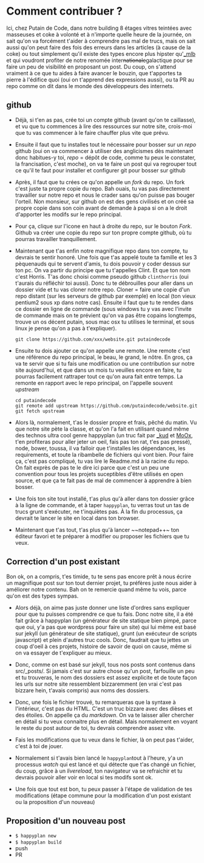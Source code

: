# Comment contribuer ?

Ici, chez Putain de Code, dans notre building 8 étages vitres teintées avec
masseuses et coke à volonté et à n'importe quelle heure de la journée, on sait
qu'on va forcément t'aider à comprendre pas mal de trucs, mais on sait aussi
qu'on peut faire des fois des erreurs dans les articles (à cause de la coke) ou
tout simplement qu'il existe des types encore plus hipster
qu'[_mlb](http://putaindecode.fr/le-crew/#mlbli) et qui voudront profiter de
notre renomée inter~~nationale~~galactique pour se faire un peu de visibilité
en proposant un post. Du coup, on s'attend vraiment à ce que tu aides à faire
avancer le bouzin, que t'apportes ta pierre à l'édifice quoi (oui on t'apprend
des expressions aussi), ou ta PR au repo comme on dit dans le monde des
développeurs des internets.

## github

* Déjà, si t'en as pas, crée toi un compte github (avant qu'on te caillasse),
  et vu que tu commences à lire des ressources sur notre site, crois-moi que tu
  vas commencer à le faire chauffer plus vite que prévu.

* Ensuite il faut que tu installes tout le nécessaire pour bosser sur un *repo*
  github (oui on va commencer à utiliser des anglicismes dès maintenant donc
  habitues-y toi, *repo* = dépôt de code, comme tu peux le constater, la
  francisation, c'est moche), on va te faire un post qui va regrouper tout ce
  qu'il te faut pour installer et configurer git pour bosser sur github

* Après, il faut que tu crées ce qu'on appelle un *fork* du repo. Un fork c'est
  juste ta propre copie du repo. Bah ouais, tu vas pas directement travailler
  sur notre repo et nous le crader sans qu'on puisse pas bouger l'orteil. Non
  monsieur, sur github on est des gens civilisés et on créé sa propre copie
  dans son coin avant de demande à papa si on a le droit d'apporter les modifs
  sur le repo principal.

* Pour ça, clique sur l'icone en haut à droite du repo, sur le bouton *Fork*.
  Github va créer une copie du repo sur ton propre compte github, où tu pourras
  travailler tranquillement.

* Maintenant que t'as enfin notre magnifique repo dans ton compte, tu devrais
  te sentir honoré. Une fois que t'as appelé toute ta famille et les 3
  pèquenauds qui te servent d'amis, tu dois pouvoir y coder dessus sur ton pc.
  On va partir du principe que tu t'appelles Clint. Et que ton nom c'est
  Horris. T'as donc choisi comme pseudo github `clinthorris` (oui t'aurais du
  réfléchir toi aussi). Donc tu te débrouilles pour aller dans un dossier vide
  et tu vas cloner notre repo. Cloner = faire une copie d'un repo distant (sur
  les serveurs de github par exemple) en local (ton vieux pentium2 sous xp dans
  notre cas). Ensuite il faut que tu te rendes dans ce dossier en ligne de
  commande (sous windows tu y vas avec l'invite de commande mais on te prévient
  qu'on va pas être copains longtemps, trouve un os décent putain, sous mac osx
  tu utilises le terminal, et sous linux je pense qu'on a pas à t'expliquer).

    ```
    git clone https://github.com/xxx/website.git putaindecode
    ```

* Ensuite tu dois ajouter ce qu'on appelle une remote. Une remote c'est une
  référence du repo principal, le beau, le grand, le nôtre. En gros, ça va te
  servir que si tu fais une modification ou une contribution sur notre site
  aujourd'hui, et que dans un mois tu veuilles encore en faire, tu pourras
  facilement rattraper tout ce qu'on aura fait entre temps. La remonte en
  rapport avec le repo principal, on l'appelle souvent *upstream*

    ```
    cd putaindecode
    git remote add upstream https://github.com/putaindecode/website.git
    git fetch upstream
    ```

* Alors là, normalement, t'as le dossier propre et frais, pêché du matin. Vu
  que notre site pète la classe, et qu'on l'a fait en utilisant quand même des
  technos ultra cool genre happyplan (un truc fait par
  [_kud](http://putaindecode.fr/le-crew/#_kud) et
  [MoOx](http://putaindecode.fr/le-crew/#MoOx), t'en profiteras pour aller
  jeter un oeil, fais pas ton rat, t'es pas pressé), node, bower, toussa, il va
  falloir que t'installes les dépendances, les requirements, et toute la
  ribambelle de fichiers qui vont bien. Pour faire ça, c'est pas compliqué, tu
  vas lire le Readme.md à la racine du repo. On fait exprès de pas te le dire
  ici parce que c'est un peu une convention pour tous les projets suceptibles
  d'être utilisés en open source, et que ça te fait pas de mal de commencer à
  apprendre à bien bosser.

* Une fois ton site tout installé, t'as plus qu'à aller dans ton dossier grâce
  à la ligne de commande, et à taper `happyplan`, tu verras tout un tas de
  trucs grunt s'exécuter, ne t'inquiètes pas. À la fin du processus, ça devrait
  te lancer le site en local dans ton browser.

* Maintenant que t'as tout, t'as plus qu'à lancer ~~notepad++~ ton éditeur
  favori et te préparer à modifier ou proposer les fichiers que tu veux.

## Correction d'un post existant

Bon ok, on a compris, t'es timide, tu te sens pas encore prêt  à nous écrire un
magnifique post sur ton tout dernier projet, tu préfères juste nous aider à
améliorer notre contenu. Bah on te remercie quand même tu vois, parce qu'on est
des types sympas.

* Alors déjà, on aime pas juste donner une liste d'ordres sans expliquer pour
  que tu puisses comprendre ce que tu fais. Donc notre site, il a été fait
  grâce à happyplan (un générateur de site statique bien pimpé, parce que oui,
  y'a pas que wordpress pour faire un site) qui lui même est basé sur jekyll
  (un générateur de site statique), grunt (un exécuteur de scripts javascript)
  et plein d'autres truc cools. Donc, faudrait que tu jettes un coup d'oeil à
  ces projets, histoire de savoir de quoi on cause, même si on va essayer de
  t'expliquer au mieux.

* Donc, comme on est basé sur jekyll, tous nos posts sont contenus dans
  src/_posts/. Si jamais c'est sur autre chose qu'un post, farfouille un peu et
  tu trouveras, le nom des dossiers est assez explicite et de toute façon les
  urls sur notre site ressemblent bizzaremment (en vrai c'est pas bizzare hein,
  t'avais compris) aux noms des dossiers.

* Donc, une fois le fichier trouvé, tu remarqueras que la syntaxe à
  l'intérieur, c'est pas du HTML. C'est un truc bizzare avec des dièses et des
  étoiles. On appelle ça du *markdown*. On va te laisser aller chercher en
  détail si tu veux connaitre plus en détail. Mais normalement en voyant le
  reste du post autour de toi, tu devrais comprendre assez vite.

* Fais les modifications que tu veux dans le fichier, là on peut pas t'aider,
  c'est à toi de jouer.

* Normalement si t'avais bien lancé le `happyplan`tout à l'heure, y'a un
  processus *watch* qui est lancé et qui détecte que t'as changé un fichier, du
  coup, grâce à un *livereload*, ton navigateur va se refraichir et tu devrais
  pouvoir aller voir en local si tes modifs sont ok.

* Une fois que tout est bon, tu peux passer à l'étape de validation de tes
  modifications (étape commune pour la modification d'un post existant ou la
  proposition d'un nouveau)

## Proposition d'un nouveau post

* `$ happyplan new`
* `$ happyplan build`
* push
* PR
